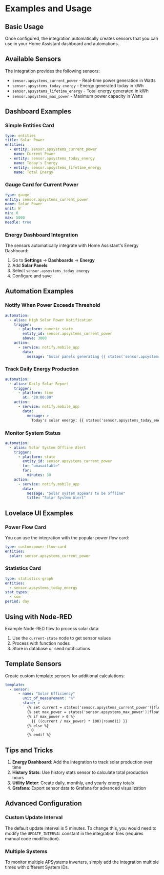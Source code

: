 # Examples and Usage

## Basic Usage

Once configured, the integration automatically creates sensors that you can use in your Home Assistant dashboard and automations.

## Available Sensors

The integration provides the following sensors:

- `sensor.apsystems_current_power` - Real-time power generation in Watts
- `sensor.apsystems_today_energy` - Energy generated today in kWh
- `sensor.apsystems_lifetime_energy` - Total energy generated in kWh
- `sensor.apsystems_max_power` - Maximum power capacity in Watts

## Dashboard Examples

### Simple Entities Card

```yaml
type: entities
title: Solar Power
entities:
  - entity: sensor.apsystems_current_power
    name: Current Power
  - entity: sensor.apsystems_today_energy
    name: Today's Energy
  - entity: sensor.apsystems_lifetime_energy
    name: Total Energy
```

### Gauge Card for Current Power

```yaml
type: gauge
entity: sensor.apsystems_current_power
name: Solar Power
unit: W
min: 0
max: 5000
needle: true
```

### Energy Dashboard Integration

The sensors automatically integrate with Home Assistant's Energy Dashboard:

1. Go to **Settings** → **Dashboards** → **Energy**
2. Add **Solar Panels**
3. Select `sensor.apsystems_today_energy`
4. Configure and save

## Automation Examples

### Notify When Power Exceeds Threshold

```yaml
automation:
  - alias: High Solar Power Notification
    trigger:
      - platform: numeric_state
        entity_id: sensor.apsystems_current_power
        above: 3000
    action:
      - service: notify.mobile_app
        data:
          message: "Solar panels generating {{ states('sensor.apsystems_current_power') }}W!"
```

### Track Daily Energy Production

```yaml
automation:
  - alias: Daily Solar Report
    trigger:
      - platform: time
        at: "20:00:00"
    action:
      - service: notify.mobile_app
        data:
          message: >
            Today's solar energy: {{ states('sensor.apsystems_today_energy') }} kWh
```

### Monitor System Status

```yaml
automation:
  - alias: Solar System Offline Alert
    trigger:
      - platform: state
        entity_id: sensor.apsystems_current_power
        to: "unavailable"
        for:
          minutes: 30
    action:
      - service: notify.mobile_app
        data:
          message: "Solar system appears to be offline"
          title: "Solar System Alert"
```

## Lovelace UI Examples

### Power Flow Card

You can use the integration with the popular power flow card:

```yaml
type: custom:power-flow-card
entities:
  solar: sensor.apsystems_current_power
```

### Statistics Card

```yaml
type: statistics-graph
entities:
  - sensor.apsystems_today_energy
stat_types:
  - sum
period: day
```

## Using with Node-RED

Example Node-RED flow to process solar data:

1. Use the `current-state` node to get sensor values
2. Process with function nodes
3. Store in database or send notifications

## Template Sensors

Create custom template sensors for additional calculations:

```yaml
template:
  - sensor:
      - name: "Solar Efficiency"
        unit_of_measurement: "%"
        state: >
          {% set current = states('sensor.apsystems_current_power')|float %}
          {% set max_power = states('sensor.apsystems_max_power')|float %}
          {% if max_power > 0 %}
            {{ ((current / max_power) * 100)|round(1) }}
          {% else %}
            0
          {% endif %}
```

## Tips and Tricks

1. **Energy Dashboard**: Add the integration to track solar production over time
2. **History Stats**: Use history stats sensor to calculate total production hours
3. **Utility Meter**: Create daily, monthly, and yearly energy totals
4. **Grafana**: Export sensor data to Grafana for advanced visualization

## Advanced Configuration

### Custom Update Interval

The default update interval is 5 minutes. To change this, you would need to modify the `UPDATE_INTERVAL` constant in the integration files (requires manual code modification).

### Multiple Systems

To monitor multiple APSystems inverters, simply add the integration multiple times with different System IDs.
